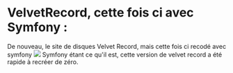 # VelvetRecord, cette fois ci avec Symfony :
De nouveau, le site de disques Velvet Record, mais cette fois ci recodé avec symfony
<img src="https://zupimages.net/up/21/28/vesu.jpg">
Symfony étant ce qu'il est, cette version de velvet record a été rapide à recréer de zéro.
